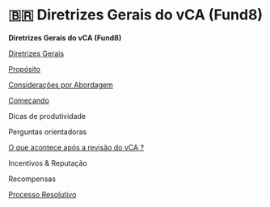 # 🇧🇷 Diretrizes Gerais do vCA (Fund8)

**Diretrizes Gerais do vCA (Fund8)**

[Diretrizes Gerais](../guia-de-avaliacao-de-community-advisors-cas-conselheiros-da-comunidade/diretrizes-gerais.md)

[Propósito](proposito.md)

[Considerações por Abordagem](consideracoes-por-abordagem.md)

[Começando](comecando.md)

Dicas de produtividade

Perguntas orientadoras

[O que acontece após a revisão do vCA ?](o-que-acontece-apos-a-revisao-do-vca.md)

Incentivos & Reputação

Recompensas

[Processo Resolutivo](processo-resolutivo.md)

&#x20;
